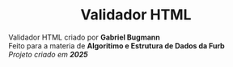 <h1 align="center">Validador HTML</h1>
<p>
    Validador HTML criado por <b>Gabriel Bugmann</b>
    <br>
    Feito para a materia de <b>Algoritimo e Estrutura de Dados da Furb</b>
    <br>
    <i>Projeto criado em <b>2025</b></i>
</p>
